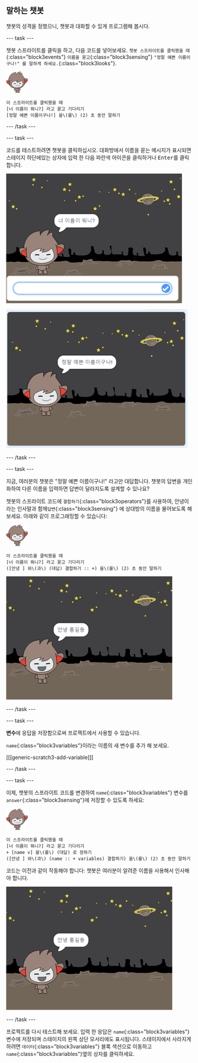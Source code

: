 ## 말하는 챗봇

챗봇의 성격을 정했으니, 챗봇과 대화할 수 있게 프로그램해 봅시다.

--- task ---

챗봇 스프라이트를 클릭을 하고, 다음 코드를 넣어보세요. `챗봇 스프라이트를 클릭했을 때`{:class="block3events"} `이름을 묻고`{:class="block3sensing"} `"정말 예쁜 이름이구나!" 를 말하게 하세요.`{:class="block3looks"}.

![나노 스프라이트](images/nano-sprite.png)

```blocks3
이 스프라이트를 클릭했을 때
[너 이름이 뭐니?] 라고 묻고 기다리기
[정말 예쁜 이름이구나!] 을\(를\) (2) 초 동안 말하기
```

--- /task ---

--- task ---

코드를 테스트하려면 챗봇을 클릭하십시오. 대화방에서 이름을 묻는 메시지가 표시되면 스테이지 하단에있는 상자에 입력 한 다음 파란색 아이콘을 클릭하거나 <kbd>Enter</kbd>를 클릭합니다.

![ChatBot 응답 테스트](images/chatbot-ask-test1.png)

![ChatBot 응답 테스트](images/chatbot-ask-test2.png)

--- /task ---

--- task ---

지금, 여러분의 챗봇은 "정말 예쁜 이름이구나!" 라고만 대답합니다. 챗봇의 답변을 개인화하여 다른 이름을 입력하면 답변이 달라지도록 설계할 수 있나요?

챗봇의 스프라이트 코드에 `결합하기`{:class="block3operators"}를 사용하여, 안녕이라는 인사말과 함께`답변`{:class="block3sensing"} 에 상대방의 이름을 물어보도록 해 보세요. 아래와 같이 프로그래밍할 수 있습니다:

![나노 스프라이트](images/nano-sprite.png)

```blocks3
이 스프라이트를 클릭했을 때
[너 이름이 뭐니?] 라고 묻고 기다리기
([안녕 ] 와\(과\) (대답) 결합하기 :: +) 을\(를\) (2) 초 동안 말하기
```

![개별화된 답변 테스트](images/chatbot-answer-test.png)

--- /task ---

--- task ---

**변수**에 응답을 저장함으로써 프로젝트에서 사용할 수 있습니다.

`name`{:class="block3variables"}이라는 이름의 새 변수를 추가 해 보세요.

[[[generic-scratch3-add-variable]]]

--- /task ---

--- task ---

이제, 챗봇의 스프라이트 코드를 변경하여 `name`{:class="block3variables"} 변수를 `answer`{:class="block3sensing"}에 저장할 수 있도록 하세요:

![나노 스프라이트](images/nano-sprite.png)

```blocks3
이 스프라이트를 클릭했을 때
[너 이름이 뭐니?] 라고 묻고 기다리기
+ [name v] 을\(를\) (대답) 로 정하기
([안녕 ] 와\(과\) (name :: + variables) 결합하기) 을\(를\) (2) 초 동안 말하기
```

코드는 이전과 같이 작동해야 합니다: 챗봇은 여러분이 알려준 이름을 사용해서 인사해야 합니다.

![개별화된 답변 테스트](images/chatbot-answer-test.png)

--- /task ---

프로젝트를 다시 테스트해 보세요. 입력 한 응답은 `name`{:class="block3variables"} 변수에 저장되며 스테이지의 왼쪽 상단 모서리에도 표시됩니다. 스테이지에서 사라지게하려면 `데이터`{:class="block3variables"} 블록 섹션으로 이동하고 `name`{:class="block3variables"}옆의 상자를 클릭하세요.